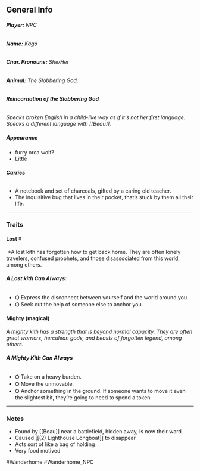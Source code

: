 ## General Info
###### **Player:** *NPC*
###### **Name:** Kago
###### **Char. Pronouns:** *She/Her*
###### **Animal:** *The Slobbering God,*
###### ***Reincarnation of the Slobbering God***
*Speaks broken English in a child-like way as if it's not her first language. Speaks a different language with [[Beau]].*
##### Appearance
 - furry orca wolf?
 - Little
###### ***Carries***
- A notebook and set of charcoals, gifted by a caring old teacher.
- The inquisitive bug that lives in their pocket, that’s stuck by them all their life.
---
### Traits
#### Lost ‡
 *A lost kith has forgotten how to get back home. They are often lonely travelers, confused prophets, and those disassociated from this world, among others.
###### **A Lost kith Can Always:** 
- Ѻ Express the disconnect between yourself and the world around you.
- Ѻ Seek out the help of someone else to anchor you.
#### Mighty (magical)
*A mighty kith has a strength that is beyond normal capacity. They are often great warriors, herculean gods, and beasts of forgotten legend, among others.*
###### ***A Mighty Kith Can Always***
- Ѻ Take on a heavy burden.
- Ѻ Move the unmovable.
- Ѻ Anchor something in the ground. If someone wants to move it even the slightest bit, they’re going to need to spend a token
---
### Notes
- Found by [[Beau]] near a battlefield, hidden away, is now their ward.
- Caused [[(2) Lighthouse Longboat]] to disappear
- Acts sort of like a bag of holding
- Very food motived

#Wanderhome #Wanderhome_NPC 